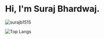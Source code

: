 # Hi, I'm Suraj Bhardwaj.




<p align="left"> 
         <img src="https://komarev.com/ghpvc/?username=surajb1515&label=Profile%20views&color=0e75b6&style=flat" alt="surajb1515" /> 
</p>

![Top Langs](https://github-readme-stats.vercel.app/api/top-langs/?username=surajb1515&theme=tokyonight)




